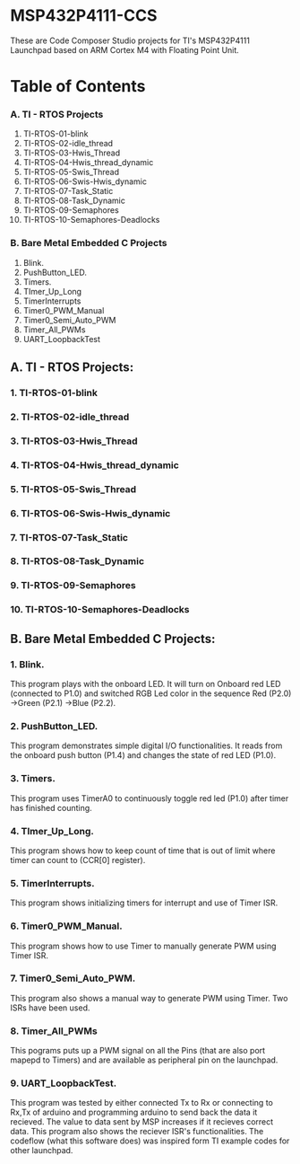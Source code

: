 # MSP432P4111-CCS
These are Code Composer Studio projects for TI's MSP432P4111 Launchpad based on ARM Cortex M4 with Floating Point Unit.

# Table of Contents
 ### A.  TI - RTOS Projects
   1. TI-RTOS-01-blink
   2. TI-RTOS-02-idle_thread
   3. TI-RTOS-03-Hwis_Thread
   4. TI-RTOS-04-Hwis_thread_dynamic
   5. TI-RTOS-05-Swis_Thread 
   6. TI-RTOS-06-Swis-Hwis_dynamic
   7. TI-RTOS-07-Task_Static
   8. TI-RTOS-08-Task_Dynamic
   9. TI-RTOS-09-Semaphores
   10. TI-RTOS-10-Semaphores-Deadlocks
 ### B.  Bare Metal Embedded C Projects
   1. Blink.
   2. PushButton_LED.  
   3. Timers. 
   4. TImer_Up_Long
   5. TimerInterrupts
   6. Timer0_PWM_Manual
   7. Timer0_Semi_Auto_PWM
   8. Timer_All_PWMs
   9. UART_LoopbackTest
   
## A. TI - RTOS Projects:

### 1. TI-RTOS-01-blink
### 2. TI-RTOS-02-idle_thread
### 3. TI-RTOS-03-Hwis_Thread
### 4. TI-RTOS-04-Hwis_thread_dynamic
### 5. TI-RTOS-05-Swis_Thread 
### 6. TI-RTOS-06-Swis-Hwis_dynamic	 
### 7. TI-RTOS-07-Task_Static
### 8. TI-RTOS-08-Task_Dynamic
### 9. TI-RTOS-09-Semaphores
### 10. TI-RTOS-10-Semaphores-Deadlocks

## B. Bare Metal Embedded C Projects:  

### 1. Blink. 
This program plays with the onboard LED. It will turn on Onboard red LED (connected to P1.0) and switched RGB Led color in the sequence Red (P2.0) ->Green (P2.1) ->Blue (P2.2).  

### 2. PushButton_LED.  
This program demonstrates simple digital I/O functionalities. It reads from the onboard push button (P1.4) and changes the state of red LED (P1.0).  

### 3. Timers.  
This program uses TimerA0 to continuously toggle red led (P1.0) after timer has finished counting.  

### 4. TImer_Up_Long.  
This program shows how to keep count of time that is out of limit where timer can count to (CCR[0] register).   

### 5. TimerInterrupts.  
This program shows initializing timers for interrupt and use of Timer ISR.  

### 6. Timer0_PWM_Manual.   
This program shows how to use Timer to manually generate PWM using Timer ISR.  

### 7. Timer0_Semi_Auto_PWM.  
This program also shows a manual way to generate PWM using Timer. Two ISRs have been used.    

### 8. Timer_All_PWMs
This pograms puts up a PWM signal on all the Pins (that are also port mapepd to Timers) and are available as peripheral pin on the launchpad.

### 9. UART_LoopbackTest.  
This program was tested by either connected Tx to Rx or connecting to Rx,Tx of arduino and programming arduino to send back the data it recieved. The value to data sent by MSP increases if it recieves correct data. This program also shows the reciever ISR's functionalities.  The codeflow (what this software does) was inspired form TI example codes for other launchpad.

